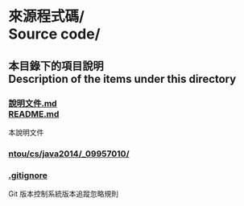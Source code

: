 # 來源程式碼/<br>Source code/

## 本目錄下的項目說明<br />Description of the items under this directory
### [說明文件.md<br />README.md](README.md)
本說明文件

### [ntou/cs/java2014/_09957010/](ntou/cs/java2014/_09957010/)

### [.gitignore](.gitignore)
Git 版本控制系統版本追蹤忽略規則